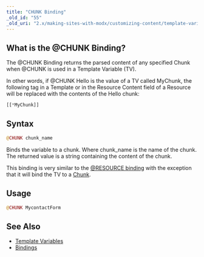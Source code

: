 ```yaml
---
title: "CHUNK Binding"
_old_id: "55"
_old_uri: "2.x/making-sites-with-modx/customizing-content/template-variables/bindings/chunk-binding"
---
```


## What is the @CHUNK Binding?

The @CHUNK Binding returns the parsed content of any specified Chunk when @CHUNK is used in a Template Variable (TV).

In other words, if @CHUNK Hello is the value of a TV called MyChunk, the following tag in a Template or in the Resource Content field of a Resource will be replaced with the contents of the Hello chunk:

``` php
[[*MyChunk]]
```

## Syntax

``` php
@CHUNK chunk_name
```

Binds the variable to a chunk. Where chunk\_name is the name of the chunk. The returned value is a string containing the content of the chunk.

This binding is very similar to the [@RESOURCE binding](building-sites/elements/template-variables/bindings/resource-binding "RESOURCE Binding") with the exception that it will bind the TV to a [Chunk](building-sites/elements/chunks "Chunks").

## Usage

``` php
@CHUNK MycontactForm
```

## See Also

- [Template Variables](building-sites/elements/template-variables "Template Variables")
- [Bindings](building-sites/elements/template-variables/bindings "Bindings")
